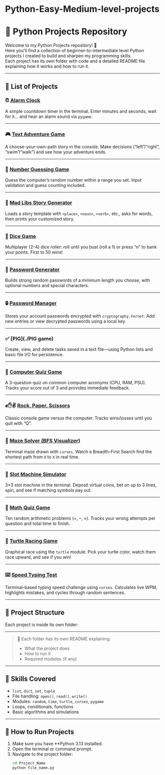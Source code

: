 # Python-Easy-Medium-level-projects
# 🐍 Python Projects Repository

Welcome to my Python Projects repository! 🚀  
Here you'll find a collection of beginner-to-intermediate level Python projects I created to build and sharpen my programming skills.  
Each project has its own folder with code and a detailed README file explaining how it works and how to run it.

---

## 📂 List of Projects

### ⏰ [Alarm Clock](./alarm-clock)  
A simple countdown timer in the terminal. Enter minutes and seconds, wait for it… and hear an alarm sound via `pygame`.

---

### 🎮 [Text Adventure Game](./adventure-game)  
A choose-your-own-path story in the console. Make decisions (“left”/“right”, “swim”/“walk”) and see how your adventure ends.

---

### 🔢 [Number Guessing Game](./number-guessing)  
Guess the computer’s random number within a range you set. Input validation and guess counting included.

---

### 📖 [Mad Libs Story Generator](./madlibs-generator)  
Loads a story template with `<place>`, `<noun>`, `<verb>`, etc., asks for words, then prints your customized story.

---

### 🎲 [Dice Game](./dice-game)  
Multiplayer (2–4) dice roller: roll until you bust (roll a 1) or press “n” to bank your points. First to 50 wins!

---

### 🔐 [Password Generator](./password-generator)  
Builds strong random passwords of a minimum length you choose, with optional numbers and special characters.

---

### 🔒 [Password Manager](./password-manager)  
Stores your account passwords encrypted with `cryptography.Fernet`. Add new entries or view decrypted passwords using a local key.

---

### ✅ [PIG](./PIG game)  
Create, view, and delete tasks saved in a text file—using Python lists and basic file I/O for persistence.

---

### 🧠 [Computer Quiz Game](./computer-quiz)  
A 3-question quiz on common computer acronyms (CPU, RAM, PSU). Tracks your score out of 3 and provides immediate feedback.

---

### ✊✋✌ [Rock, Paper, Scissors](./rock-paper-scissors)  
Classic console game versus the computer. Tracks wins/losses until you quit with “Q”.

---

### 🧩 [Maze Solver (BFS Visualizer)](./maze-solver)  
Terminal maze drawn with `curses`. Watch a Breadth-First Search find the shortest path from `O` to `X` in real time.

---

### 🎰 [Slot Machine Simulator](./slot-machine)  
3×3 slot machine in the terminal. Deposit virtual coins, bet on up to 3 lines, spin, and see if matching symbols pay out.

---

### 🧮 [Math Quiz Game](./math-quiz-game)  
Ten random arithmetic problems (+, –, ×). Tracks your wrong attempts per question and total time to finish.

---

### 🐢 [Turtle Racing Game](./turtle-race)  
Graphical race using the `turtle` module. Pick your turtle color, watch them race upward, and see if you win!

---

### ⌨️ [Speed Typing Test](./typing-test)  
Terminal-based typing speed challenge using `curses`. Calculates live WPM, highlights mistakes, and cycles through random sentences.

---

## 📁 Project Structure

Each project is inside its own folder:

_________________________________________________________________________________________________


> 🔧 Each folder has its own README explaining:
> - What the project does  
> - How to run it  
> - Required modules (if any)

---

## 🧠 Skills Covered

- `list`, `dict`, `set`, `tuple`
- File handling: `open()`, `read()`, `write()`
- Modules: `random`, `time`, `turtle`, `curses`, `pygame`
- Loops, conditionals, functions
- Basic algorithms and simulations

---

## 📌 How to Run Projects

1. Make sure you have **Python 3.13 installed.
2. Open the terminal or command prompt.
3. Navigate to the project folder:
   ```bash
   cd Project_Name
   python file_name.py
